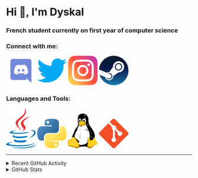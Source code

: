 # Hi 👋, I'm Dyskal

### French student currently on first year of computer science

### Connect with me:

![Discord](./images/discord.svg "Dyskal#9636")
[![Twitter](./images/twitter.svg "@dyskal")](https://twitter.com/dyskal)
[![Instagram](./images/insta.svg "@dyskal")](https://instagram.com/dyskal)
[![Steam](./images/steam.svg "dyskal")](https://steamcommunity.com/id/dyskal/)

### Languages and Tools:

[![Java](./images/java.svg)](https://www.oracle.com/java/)
[![Python](./images/python.svg)](https://www.python.org/)
![Linux](./images/linux.svg)
[![Git](./images/git.svg)](https://git-scm.com/)

---

<details>
<summary>Recent GitHub Activity</summary>

<!--START_SECTION:activity-->


1. 🎉 Merged PR [#46](https://github.com/Dyskal/TwitchPlayerOpener/pull/46) in [Dyskal/TwitchPlayerOpener](https://github.com/Dyskal/TwitchPlayerOpener)
2. 🎉 Merged PR [#35](https://github.com/Dyskal/DiscordRP/pull/35) in [Dyskal/DiscordRP](https://github.com/Dyskal/DiscordRP)
3. 🎉 Merged PR [#36](https://github.com/Dyskal/DiscordRP/pull/36) in [Dyskal/DiscordRP](https://github.com/Dyskal/DiscordRP)
4. 🎉 Merged PR [#45](https://github.com/Dyskal/TwitchPlayerOpener/pull/45) in [Dyskal/TwitchPlayerOpener](https://github.com/Dyskal/TwitchPlayerOpener)
5. 🎉 Merged PR [#7](https://github.com/Dyskal/AutoQuery/pull/7) in [Dyskal/AutoQuery](https://github.com/Dyskal/AutoQuery)
5. 🎉 Merged PR [#16](https://github.com/Dyskal/DiscordRP/pull/16) in [Dyskal/DiscordRP](https://github.com/Dyskal/DiscordRP)
6. 🎉 Merged PR [#17](https://github.com/Dyskal/TwitchPlayerOpener/pull/17) in [Dyskal/TwitchPlayerOpener](https://github.com/Dyskal/TwitchPlayerOpener)

<!--END_SECTION:activity-->

</details>

<details>
<summary>GitHub Stats</summary>

![GitHub Stats](https://github-readme-stats.vercel.app/api/top-langs?username=dyskal&show_icons=true&locale=en&layout=compact&card_width=445&langs_count=10&hide_borders=true)
![GitHub Stats](https://github-readme-stats.vercel.app/api?username=dyskal&show_icons=true&locale=en&include_all_commits=true&hide_borders=true)
</details>


